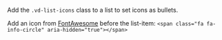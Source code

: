 Add the `.vd-list-icons` class to a list to set icons as bullets.

Add an icon from [FontAwesome](http://fontawesome.io/icons/) before the list-item: `<span class="fa fa-info-circle" aria-hidden="true"></span>`

